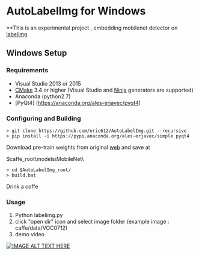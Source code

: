# AutoLabelImg for Windows

**This is an experimental project , embedding mobilenet detector on [labelimg](https://github.com/tzutalin/labelImg) 

## Windows Setup

### Requirements

 - Visual Studio 2013 or 2015
 - [CMake](https://cmake.org/) 3.4 or higher (Visual Studio and [Ninja](https://ninja-build.org/) generators are supported)
 - Anaconda (python2.7)
 - [PyQt4] (https://anaconda.org/ales-erjavec/pyqt4) 
 
### Configuring and Building 

```
> git clone https://github.com/eric612/AutoLabelImg.git --recursive
> pip install -i https://pypi.anaconda.org/ales-erjavec/simple pyqt4
```

Download pre-train weights from original [web](https://github.com/chuanqi305/MobileNet-SSD) and save at 

$caffe_root\models\\MobileNet\

```
> cd $AutoLabelImg_root/
> build.bat
```

Drink a coffe

### Usage

1. Python labelimg.py
2. click "open dir" icon and select image folder (example image : caffe/data/VOC0712)
3. demo video

[![IMAGE ALT TEXT HERE](https://img.youtube.com/vi/AJwl5agRRyY/0.jpg)](https://www.youtube.com/watch?v=AJwl5agRRyY)

